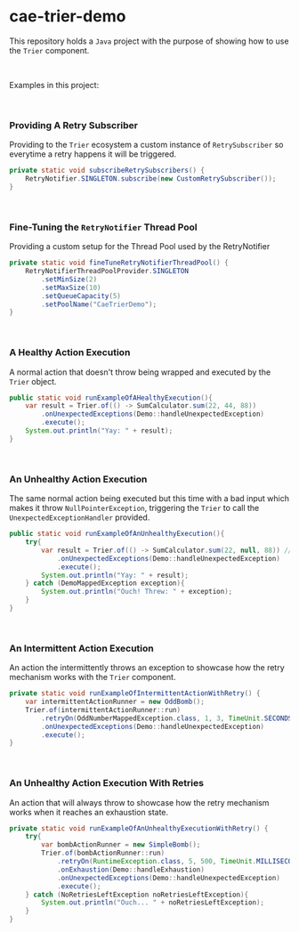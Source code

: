 # cae-trier-demo
This repository holds a ``Java`` project with the purpose of showing how to use the ``Trier`` component.

<br>

Examples in this project:

<br>

### Providing A Retry Subscriber
Providing to the ``Trier`` ecosystem a custom instance of ``RetrySubscriber`` so everytime a retry happens it will be triggered.

```java
private static void subscribeRetrySubscribers() {
    RetryNotifier.SINGLETON.subscribe(new CustomRetrySubscriber());
}
```

<br>

### Fine-Tuning the ``RetryNotifier`` Thread Pool
Providing a custom setup for the Thread Pool used by the RetryNotifier

```java
private static void fineTuneRetryNotifierThreadPool() {
    RetryNotifierThreadPoolProvider.SINGLETON
        .setMinSize(2)
        .setMaxSize(10)
        .setQueueCapacity(5)
        .setPoolName("CaeTrierDemo");
}
```

<br>

### A Healthy Action Execution
A normal action that doesn't throw being wrapped and executed by the ``Trier`` object.

```java
public static void runExampleOfAHealthyExecution(){
    var result = Trier.of(() -> SumCalculator.sum(22, 44, 88))
        .onUnexpectedExceptions(Demo::handleUnexpectedException)
        .execute();
    System.out.println("Yay: " + result);
}
```

<br>

### An Unhealthy Action Execution
The same normal action being executed but this time with a bad input which makes it throw ``NullPointerException``, triggering the ``Trier`` to call the ``UnexpectedExceptionHandler`` provided.

```java
public static void runExampleOfAnUnhealthyExecution(){
    try{
        var result = Trier.of(() -> SumCalculator.sum(22, null, 88)) //bad input
            .onUnexpectedExceptions(Demo::handleUnexpectedException)
            .execute();
        System.out.println("Yay: " + result);
    } catch (DemoMappedException exception){
        System.out.println("Ouch! Threw: " + exception);
    }
}
```

<br>

### An Intermittent Action Execution
An action the intermittently throws an exception to showcase how the retry mechanism works with the ``Trier`` component.

```java
private static void runExampleOfIntermittentActionWithRetry() {
    var intermittentActionRunner = new OddBomb();
    Trier.of(intermittentActionRunner::run)
        .retryOn(OddNumberMappedException.class, 1, 3, TimeUnit.SECONDS)
        .onUnexpectedExceptions(Demo::handleUnexpectedException)
        .execute();
}
```

<br>

### An Unhealthy Action Execution With Retries
An action that will always throw to showcase how the retry mechanism works when it reaches an exhaustion state.

```java
private static void runExampleOfAnUnhealthyExecutionWithRetry() {
    try{
        var bombActionRunner = new SimpleBomb();
        Trier.of(bombActionRunner::run)
            .retryOn(RuntimeException.class, 5, 500, TimeUnit.MILLISECONDS)
            .onExhaustion(Demo::handleExhaustion)
            .onUnexpectedExceptions(Demo::handleUnexpectedException)
            .execute();
    } catch (NoRetriesLeftException noRetriesLeftException){
        System.out.println("Ouch... " + noRetriesLeftException);
    }
}
```

